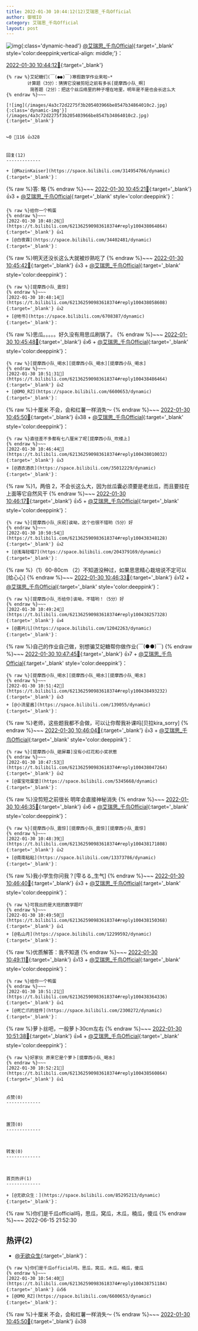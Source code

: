 ```yaml
---
title: 2022-01-30 10:44:12(12)艾瑞思_千鸟Official
author: 御坂IO
category: 艾瑞思_千鸟Official
layout: post
---
```


![img](/images/7e08840c56f251de28bdf766b647bd5fe9a5d50a.jpg){:class='dynamic-head'}
[@艾瑞思_千鸟Official](https://space.bilibili.com/1090010845/dynamic){:target='_blank' style='color:deeppink;vertical-align: middle;'}：

[2022-01-30 10:44:12🔗](https://t.bilibili.com/621362590983618374){:target='_blank'}

~~~
{% raw %}艾妃糖们(￣(●●)￣)寒假数学作业来啦~*
        计算题（3分）：猜猜它没被剪短之前有多长[提摩西小队_啊]
         简答题（2分）：把这个丝瓜络里的种子埋在地里，明年是不是也会长这么大
{% endraw %}~~~

[![img](/images/4a3c72d2275f3b205403966be8547b34864010c2.jpg){:class='dynamic-img'}](/images/4a3c72d2275f3b205403966be8547b34864010c2.jpg){:target='_blank'}


↪️0 💬116 👍328


回复(12)
-------------

+ [@MazinKaiser](https://space.bilibili.com/314954766/dynamic){:target='_blank'}：
~~~
{% raw %}答: 略
{% endraw %}~~~
[2022-01-30 10:45:21🔗](https://t.bilibili.com/621362590983618374#reply100437672672){:target='_blank'} 👍3
    + [@艾瑞思_千鸟Official](https://space.bilibili.com/1090010845/dynamic){:target='_blank' style='color:deeppink'}：
~~~
{% raw %}给你一个鸭蛋
{% endraw %}~~~
[2022-01-30 10:48:26🔗](https://t.bilibili.com/621362590983618374#reply100438064864){:target='_blank'} 👍1
+ [@白夜霖](https://space.bilibili.com/34402481/dynamic){:target='_blank'}：
~~~
{% raw %}明天还没长这么大就被炒熟吃了
{% endraw %}~~~
[2022-01-30 10:45:42🔗](https://t.bilibili.com/621362590983618374#reply100437755536){:target='_blank'} 👍3
    + [@艾瑞思_千鸟Official](https://space.bilibili.com/1090010845/dynamic){:target='_blank' style='color:deeppink'}：
~~~
{% raw %}[提摩西小队_震惊]
{% endraw %}~~~
[2022-01-30 10:48:14🔗](https://t.bilibili.com/621362590983618374#reply100438058608){:target='_blank'} 👍2
+ [@地书](https://space.bilibili.com/6708387/dynamic){:target='_blank'}：
~~~
{% raw %}思瓜。。。。。好久没有用思瓜刷锅了。
{% endraw %}~~~
[2022-01-30 10:45:48🔗](https://t.bilibili.com/621362590983618374#reply100437820304){:target='_blank'} 👍6
    + [@艾瑞思_千鸟Official](https://space.bilibili.com/1090010845/dynamic){:target='_blank' style='color:deeppink'}：
~~~
{% raw %}[提摩西小队_喝水][提摩西小队_喝水][提摩西小队_喝水]
{% endraw %}~~~
[2022-01-30 10:51:31🔗](https://t.bilibili.com/621362590983618374#reply100438486464){:target='_blank'} 👍2
+ [@OMO_RZ](https://space.bilibili.com/6600653/dynamic){:target='_blank'}：
~~~
{% raw %}十厘米
不会，会和红薯一样消失～
{% endraw %}~~~
[2022-01-30 10:45:50🔗](https://t.bilibili.com/621362590983618374#reply100437849280){:target='_blank'} 👍38
    + [@艾瑞思_千鸟Official](https://space.bilibili.com/1090010845/dynamic){:target='_blank' style='color:deeppink'}：
~~~
{% raw %}直径差不多都有七八厘米了呢[提摩西小队_吹楼上]
{% endraw %}~~~
[2022-01-30 10:46:44🔗](https://t.bilibili.com/621362590983618374#reply100438010032){:target='_blank'} 👍3
+ [@酒衣酒衣](https://space.bilibili.com/35012229/dynamic){:target='_blank'}：
~~~
{% raw %}1，两倍
2，不会长这么大，因为丝瓜囊必须要是老丝瓜，而且要挂在上面等它自然风干
{% endraw %}~~~
[2022-01-30 10:46:17🔗](https://t.bilibili.com/621362590983618374#reply100437865248){:target='_blank'} 👍5
    + [@艾瑞思_千鸟Official](https://space.bilibili.com/1090010845/dynamic){:target='_blank' style='color:deeppink'}：
~~~
{% raw %}[提摩西小队_庆祝]诶呦，这个也很不错哟（5分）好
{% endraw %}~~~
[2022-01-30 10:50:54🔗](https://t.bilibili.com/621362590983618374#reply100438348128){:target='_blank'} 👍2
+ [@浅海轻唱7](https://space.bilibili.com/204379169/dynamic){:target='_blank'}：
~~~
{% raw %}（1）60-80cm （2）不知道没种过，如果思思精心栽培说不定可以[给心心]
{% endraw %}~~~
[2022-01-30 10:46:33🔗](https://t.bilibili.com/621362590983618374#reply100437874224){:target='_blank'} 👍12
    + [@艾瑞思_千鸟Official](https://space.bilibili.com/1090010845/dynamic){:target='_blank' style='color:deeppink'}：
~~~
{% raw %}[提摩西小队_币给你]诶呦，不错哟！（5分）好
{% endraw %}~~~
[2022-01-30 10:49:24🔗](https://t.bilibili.com/621362590983618374#reply100438257328){:target='_blank'} 👍4
+ [@嘉衿儿](https://space.bilibili.com/12042263/dynamic){:target='_blank'}：
~~~
{% raw %}自己的作业自己做，别想骗艾妃糖帮你做作业(￣(●●)￣)
{% endraw %}~~~
[2022-01-30 10:47:45🔗](https://t.bilibili.com/621362590983618374#reply100437915504){:target='_blank'} 👍7
    + [@艾瑞思_千鸟Official](https://space.bilibili.com/1090010845/dynamic){:target='_blank' style='color:deeppink'}：
~~~
{% raw %}[提摩西小队_喝水][提摩西小队_喝水][提摩西小队_喝水]
{% endraw %}~~~
[2022-01-30 10:51:42🔗](https://t.bilibili.com/621362590983618374#reply100438493232){:target='_blank'} 👍3
+ [@小流星酱](https://space.bilibili.com/139055/dynamic){:target='_blank'}：
~~~
{% raw %}老师，这些题我都不会做，可以让你帮我补课吗[贝拉kira_sorry]
{% endraw %}~~~
[2022-01-30 10:46:04🔗](https://t.bilibili.com/621362590983618374#reply100437927296){:target='_blank'} 👍3
    + [@艾瑞思_千鸟Official](https://space.bilibili.com/1090010845/dynamic){:target='_blank' style='color:deeppink'}：
~~~
{% raw %}[提摩西小队_砸屏幕]没有小红花和小奖状惹
{% endraw %}~~~
[2022-01-30 10:47:53🔗](https://t.bilibili.com/621362590983618374#reply100438047264){:target='_blank'} 👍2
+ [@蛋宝吃蛋堡](https://space.bilibili.com/5345668/dynamic){:target='_blank'}：
~~~
{% raw %}没剪短之前很长 明年会直接神秘消失
{% endraw %}~~~
[2022-01-30 10:46:35🔗](https://t.bilibili.com/621362590983618374#reply100437943440){:target='_blank'} 👍6
    + [@艾瑞思_千鸟Official](https://space.bilibili.com/1090010845/dynamic){:target='_blank' style='color:deeppink'}：
~~~
{% raw %}[提摩西小队_震惊][提摩西小队_震惊][提摩西小队_震惊]
{% endraw %}~~~
[2022-01-30 10:48:39🔗](https://t.bilibili.com/621362590983618374#reply100438171808){:target='_blank'} 👍2
+ [@南南粘粘](https://space.bilibili.com/13373786/dynamic){:target='_blank'}：
~~~
{% raw %}我小学生你问我？[雫るる_生气]
{% endraw %}~~~
[2022-01-30 10:46:40🔗](https://t.bilibili.com/621362590983618374#reply100438007696){:target='_blank'} 👍3
    + [@艾瑞思_千鸟Official](https://space.bilibili.com/1090010845/dynamic){:target='_blank' style='color:deeppink'}：
~~~
{% raw %}可我出的是大班的数学题吖
{% endraw %}~~~
[2022-01-30 10:49:50🔗](https://t.bilibili.com/621362590983618374#reply100438150368){:target='_blank'} 👍1
+ [@名山月](https://space.bilibili.com/12299592/dynamic){:target='_blank'}：
~~~
{% raw %}优质解答：我不知道
{% endraw %}~~~
[2022-01-30 10:49:11🔗](https://t.bilibili.com/621362590983618374#reply100438126288){:target='_blank'} 👍13
    + [@艾瑞思_千鸟Official](https://space.bilibili.com/1090010845/dynamic){:target='_blank' style='color:deeppink'}：
~~~
{% raw %}给你一个鸭蛋
{% endraw %}~~~
[2022-01-30 10:51:21🔗](https://t.bilibili.com/621362590983618374#reply100438364336){:target='_blank'} 👍1
+ [@死亡爪的挂件](https://space.bilibili.com/2300272/dynamic){:target='_blank'}：
~~~
{% raw %}萝卜丝吧，一般萝卜30cm左右
{% endraw %}~~~
[2022-01-30 10:51:38🔗](https://t.bilibili.com/621362590983618374#reply100438374800){:target='_blank'} 👍4
    + [@艾瑞思_千鸟Official](https://space.bilibili.com/1090010845/dynamic){:target='_blank' style='color:deeppink'}：
~~~
{% raw %}好家伙 原来它是个萝卜[提摩西小队_喝水]
{% endraw %}~~~
[2022-01-30 10:52:21🔗](https://t.bilibili.com/621362590983618374#reply100438560864){:target='_blank'} 👍1


点赞(0)
-------------



置顶(0)
-------------



转发(0)
-------------



首页热评(1)
-------------

+ [@无欲众生：](https://space.bilibili.com/85295213/dynamic){:target='_blank'}：
~~~
{% raw %}你们是千瓜official吗，思瓜，窝瓜，木瓜，楠瓜，傻瓜
{% endraw %}~~~
2022-06-15 21:52:30


热评(2)
-------------

+ [@无欲众生](https://space.bilibili.com/85295213/dynamic){:target='_blank'}：
~~~
{% raw %}你们是千瓜official吗，思瓜，窝瓜，木瓜，楠瓜，傻瓜
{% endraw %}~~~
[2022-01-30 10:54:40🔗](https://t.bilibili.com/621362590983618374#reply100438751184){:target='_blank'} 👍56
+ [@OMO_RZ](https://space.bilibili.com/6600653/dynamic){:target='_blank'}：
~~~
{% raw %}十厘米
不会，会和红薯一样消失～
{% endraw %}~~~
[2022-01-30 10:45:50🔗](https://t.bilibili.com/621362590983618374#reply100437849280){:target='_blank'} 👍38


